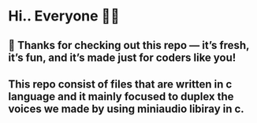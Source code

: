 # Hi.. Everyone 👋🏻

## 🚀 Thanks for checking out this repo — it’s fresh, it’s fun, and it’s made just for coders like you!


## This repo consist of files that are written in c language and it mainly focused to duplex the voices we made by using miniaudio libiray in c.

